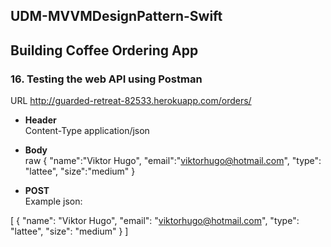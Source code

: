 ## UDM-MVVMDesignPattern-Swift




## Building Coffee Ordering App

### 16. Testing the web API using Postman

URL
<http://guarded-retreat-82533.herokuapp.com/orders/>

- **Header**  
Content-Type 
application/json

- **Body**  
raw
{
	"name":"Viktor Hugo",
	"email":"viktorhugo@hotmail.com",
	"type": "lattee",
	"size":"medium"
}

- **POST**  
Example json:

[
    {
        "name": "Viktor Hugo",
        "email": "viktorhugo@hotmail.com",
        "type": "lattee",
        "size": "medium"
    }
]








